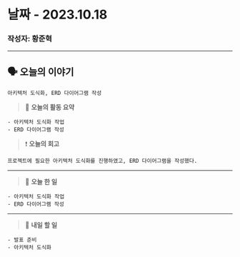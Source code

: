 # 날짜 - 2023.10.18

### 작성자: 황준혁

---

## 🗣 **오늘의 이야기**

```
아키텍처 도식화, ERD 다이어그램 작성
```

> 🎢 **오늘의 활동 요약**

```
- 아키텍처 도식화 작업
- ERD 다이어그램 작성
```

> ❗ **오늘의 회고**

```
프로젝트에 필요한 아키텍처 도식화를 진행하였고, ERD 다이어그램을 작성했다.
```

---

> 🎵 **오늘 한 일**

```
- 아키텍처 도식화 작업
- ERD 다이어그램 작성
```

---

> 🥊 **내일 할 일**

```
- 발표 준비
- 아키텍처 도식화
```
